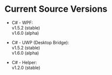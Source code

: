 # Current Source Versions

- C# - WPF:<br>v1.5.2 (stable)<br>v1.6.0 (alpha)

- C# - UWP (Desktop Bridge):<br>v1.5.2 (stable)<br>v1.6.0 (alpha)

- C# - Helper:<br>v1.2.0 (stable)
